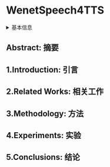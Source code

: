 # WenetSpeech4TTS

<details>
<summary>基本信息</summary>

- 标题: WenetSpeech4TTS: A 12,800-hour Mandarin TTS Corpus for Large Speech Generation Model Benchmark
- 作者:
  - [Linhan_Ma_(马林涵)](../Authors/Linhan_Ma_(马林涵).md)
  - [Dake_Guo_(郭大可)](../Authors/Dake_Guo_(郭大可).md)
  - [Kun_Song_(宋堃)](../Authors/Kun_Song_(宋堃).md)
  - [Yuepeng_Jiang_(姜月鹏)](../Authors/Yuepeng_Jiang_(姜月鹏).md)
  - [Shuai_Wang_(王帅)](../Authors/Shuai_Wang_(王帅).md)
  - [Liumeng_Xue_(薛浏蒙)](../Authors/Liumeng_Xue_(薛浏蒙).md)
  - [Weiming_Xu_(许伟铭)](../Authors/Weiming_Xu_(许伟铭).md)
  - [Huan_Zhao_(赵欢)](../Authors/Huan_Zhao_(赵欢).md)
  - [Binbin_Zhang_(张彬彬)](../Authors/Binbin_Zhang_(张彬彬).md)
  - [Lei_Xie_(谢磊)](../Authors/Lei_Xie_(谢磊).md)
- 机构:
  - 机构 
- 时间:
  - 预印时间: 20??.??.?? ArXiv v1
  - 更新笔记: 20??.??.??
- 发表:
  - 期刊/会议 
- 链接:
  - [ArXiv]()
  - [DOI]()
  - [Github]()
  - [Demo]()
  - [Scholar](https://scholar.google.com/scholar?cluster=)
- 标签:
  - ?
- 页数: ?
- 引用: ?
- 被引: ?
- 数据:
  - ? 
- 复现:
  - ?

</details>

## Abstract: 摘要

## 1.Introduction: 引言

## 2.Related Works: 相关工作

## 3.Methodology: 方法

## 4.Experiments: 实验

## 5.Conclusions: 结论
